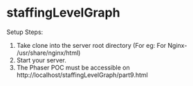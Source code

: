 # staffingLevelGraph

Setup Steps:

1. Take clone into the server root directory (For eg: For Nginx- /usr/share/nginx/html)
2. Start your server.
3. The Phaser POC must be accessible on http://localhost/staffingLevelGraph/part9.html
